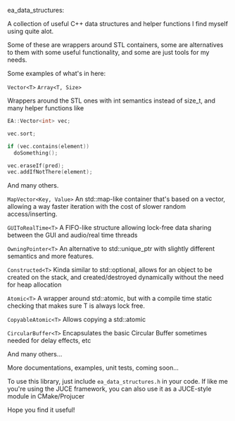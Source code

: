 ea_data_structures:

A collection of useful C++ data structures and helper functions I find myself using quite alot.

Some of these are wrappers around STL containers, some are alternatives to them with some useful functionality, and some are just tools for my needs.

Some examples of what's in here:

``Vector<T>``
``Array<T, Size>``

Wrappers around the STL ones with int semantics instead of size_t, and many helper functions like 
```cpp
EA::Vector<int> vec;

vec.sort;

if (vec.contains(element))
  doSomething();

vec.eraseIf(pred);
vec.addIfNotThere(element);

```
And many others.

``MapVector<Key, Value>``
An std::map-like container that's based on a vector, allowing a way faster iteration with the cost of slower random access/inserting.

``GUIToRealTime<T>``
A FIFO-like structure allowing lock-free data sharing between the GUI and audio/real time threads

``OwningPointer<T>``
An alternative to std::unique_ptr with slightly different semantics and more features.

``Constructed<T>``
Kinda similar to std::optional, allows for an object to be created on the stack, and created/destroyed dynamically
without the need for heap allocation

``Atomic<T>``
A wrapper around std::atomic, but with a compile time static checking that makes sure T is always lock free.

``CopyableAtomic<T>``
Allows copying a std::atomic

``CircularBuffer<T>``
Encapsulates the basic Circular Buffer sometimes needed for delay effects, etc

And many others...

More documentations, examples, unit tests, coming soon...

To use this library, just include ``ea_data_structures.h`` in your code.
If like me you're using the JUCE framework, you can also use it as a JUCE-style module in CMake/Projucer

Hope you find it useful!
